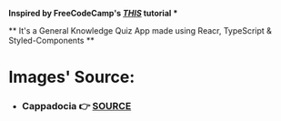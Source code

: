 **Inspired by FreeCodeCamp's _[THIS](https://youtu.be/F2JCjVSZlG0)_ tutorial \***

** It's a General Knowledge Quiz App made using Reacr, TypeScript & Styled-Components **

# Images' Source:

- ### Cappadocia 👉 **[SOURCE](https://unsplash.com/photos/0ASU0LSWp6g)**
